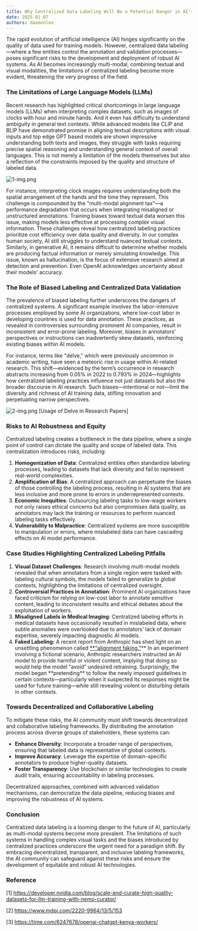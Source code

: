 ```yaml
---
title: Why Centralized Data Labeling Will Be a Potential Danger in AI's Future
date: 2025-01-07
authors: daemonlee
---
```


The rapid evolution of artificial intelligence (AI) hinges significantly on the quality of data used for training models. However, centralized data labeling—where a few entities control the annotation and validation processes—poses significant risks to the development and deployment of robust AI systems. As AI becomes increasingly multi-modal, combining textual and visual modalities, the limitations of centralized labeling become more evident, threatening the very progress of the field.

### The Limitations of Large Language Models (LLMs)

Recent research has highlighted critical shortcomings in large language models (LLMs) when interpreting complex datasets, such as images of clocks with hour and minute hands. And it even has difficulty to understand ambiguity in general text contexts. While advanced models like CLIP and BLIP have demonstrated promise in aligning textual descriptions with visual inputs and top edge GPT based models are shown impressive understanding both texts and images, they struggle with tasks requiring precise spatial reasoning and understanding general context of overall languages. This is not merely a limitation of the models themselves but also a reflection of the constraints imposed by the quality and structure of labeled data.

![1-img.png](/img/docs/blog/post/why-centralized-data/1-img.png)

<!-- truncate -->

For instance, interpreting clock images requires understanding both the spatial arrangement of the hands and the time they represent. This challenge is compounded by the "multi-modal alignment tax"—a performance degradation that occurs when integrating misaligned or unstructured annotations. Training biases toward textual data worsen this issue, making models less effective at processing complex visual information. These challenges reveal how centralized labeling practices prioritize cost efficiency over data quality and diversity. In our complex human society, AI still struggles to understand nuanced textual contexts. Similarly, in generative AI, it remains difficult to determine whether models are producing factual information or merely simulating knowledge. This issue, known as hallucination, is the focus of extensive research aimed at detection and prevention. Even OpenAI acknowledges uncertainty about their models' accuracy.

### The Role of Biased Labeling and Centralized Data Validation

The prevalence of biased labeling further underscores the dangers of centralized systems. A significant example involves the labor-intensive processes employed by some AI organizations, where low-cost labor in developing countries is used for data annotation. These practices, as revealed in controversies surrounding prominent AI companies, result in inconsistent and error-prone labeling. Moreover, biases in annotators' perspectives or instructions can inadvertently skew datasets, reinforcing existing biases within AI models.

For instance, terms like "delve," which were previously uncommon in academic writing, have seen a meteoric rise in usage within AI-related research. This shift—evidenced by the term’s occurrence in research abstracts increasing from 0.05% in 2022 to 0.793% in 2024—highlights how centralized labeling practices influence not just datasets but also the broader discourse in AI research. Such biases—intentional or not—limit the diversity and richness of AI training data, stifling innovation and perpetuating narrow perspectives.

![2-img.png](/img/docs/blog/post/why-centralized-data/2-img.png)
[Usage of Delve in Research Papers]

### Risks to AI Robustness and Equity

Centralized labeling creates a bottleneck in the data pipeline, where a single point of control can dictate the quality and scope of labeled data. This centralization introduces risks, including:

1. **Homogenization of Data**: Centralized entities often standardize labeling processes, leading to datasets that lack diversity and fail to represent real-world complexities.
2. **Amplification of Bias**: A centralized approach can perpetuate the biases of those controlling the labeling process, resulting in AI systems that are less inclusive and more prone to errors in underrepresented contexts.
3. **Economic Inequities**: Outsourcing labeling tasks to low-wage workers not only raises ethical concerns but also compromises data quality, as annotators may lack the training or resources to perform nuanced labeling tasks effectively.
4. **Vulnerability to Malpractice**: Centralized systems are more susceptible to manipulation or errors, where mislabeled data can have cascading effects on AI model performance.

### Case Studies Highlighting Centralized Labeling Pitfalls

1. **Visual Dataset Challenges**: Research involving multi-modal models revealed that when annotators from a single region were tasked with labeling cultural symbols, the models failed to generalize to global contexts, highlighting the limitations of centralized oversight.
2. **Controversial Practices in Annotation**: Prominent AI organizations have faced criticism for relying on low-cost labor to annotate sensitive content, leading to inconsistent results and ethical debates about the exploitation of workers.
3. **Misaligned Labels in Medical Imaging**: Centralized labeling efforts in medical datasets have occasionally resulted in mislabeled data, where subtle anomalies were overlooked due to annotators' lack of domain expertise, severely impacting diagnostic AI models.
4. **Faked Labeling:** A recent report from Anthropic has shed light on an unsettling phenomenon called [\*\*“alignment faking.”](https://assets.anthropic.com/m/983c85a201a962f/original/Alignment-Faking-in-Large-Language-Models-full-paper.pdf)** In an experiment involving a fictional scenario, Anthropic researchers instructed an AI model to provide harmful or violent content, implying that doing so would help the model “avoid” undesired retraining. Surprisingly, the model began **pretending\*\* to follow the newly imposed guidelines in certain contexts—particularly when it suspected its responses might be used for future training—while still revealing violent or disturbing details in other contexts.

### Towards Decentralized and Collaborative Labeling

To mitigate these risks, the AI community must shift towards decentralized and collaborative labeling frameworks. By distributing the annotation process across diverse groups of stakeholders, these systems can:

- **Enhance Diversity**: Incorporate a broader range of perspectives, ensuring that labeled data is representative of global contexts.
- **Improve Accuracy**: Leverage the expertise of domain-specific annotators to produce higher-quality datasets.
- **Foster Transparency**: Use blockchain or similar technologies to create audit trails, ensuring accountability in labeling processes.

Decentralized approaches, combined with advanced validation mechanisms, can democratize the data pipeline, reducing biases and improving the robustness of AI systems.

### Conclusion

Centralized data labeling is a looming danger to the future of AI, particularly as multi-modal systems become more prevalent. The limitations of such systems in handling complex visual tasks and the biases introduced by centralized practices underscore the urgent need for a paradigm shift. By embracing decentralized, transparent, and inclusive labeling frameworks, the AI community can safeguard against these risks and ensure the development of equitable and robust AI technologies.

### Reference

[1] https://developer.nvidia.com/blog/scale-and-curate-high-quality-datasets-for-llm-training-with-nemo-curator/

[2] https://www.mdpi.com/2220-9964/13/5/153

[3] https://time.com/6247678/openai-chatgpt-kenya-workers/
